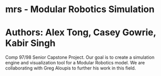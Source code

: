 # mrs - Modular Robotics Simulation
**Authors: Alex Tong, Casey Gowrie, Kabir Singh**
===

Comp 97/98 Senior Capstone Project. Our goal is to create a simulation engine and visualization tool
for a Modular Robotics model. We are collaborating with Greg Aloupis to further his work in this field. 




